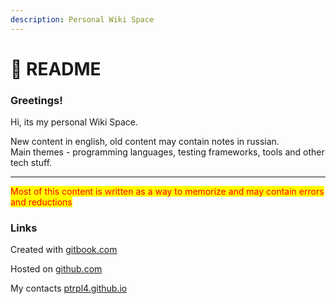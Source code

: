 ```yaml
---
description: Personal Wiki Space
---
```


# 🍞 README

### Greetings!

Hi, its my personal Wiki Space.

New content in english, old content may contain notes in russian. \
Main themes - programming languages, testing frameworks, tools and other tech stuff.

***

<mark style="color:red;">Most of this content is written as a way to memorize and may contain errors and reductions</mark>

### Links

Created with [gitbook.com](https://gitbook.com)

Hosted on [github.com](http://github.com)

My contacts [ptrpl4.github.io](https://ptrpl4.github.io/)
